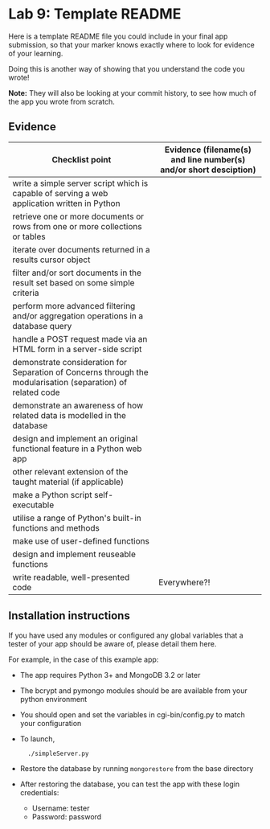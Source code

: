# Lab 9: Template README

Here is a template README file you could include in your final app submission, so that your marker knows exactly where to look for evidence of your learning.

Doing this is another way of showing that you understand the code you wrote!

**Note:** They will also be looking at your commit history, to see how much of the app you wrote from scratch.

## Evidence

| Checklist point | Evidence (filename(s) and line number(s) and/or short desciption) |
|-------------|------------|
| write a simple server script which is capable of serving a web application written in Python |	|
| retrieve one or more documents or rows from one or more collections or tables |	|
| iterate over documents returned in a results cursor object |	|
| filter and/or sort documents in the result set based on some simple criteria |	|
| perform more advanced filtering and/or aggregation operations in a database query |	|
| handle a POST request made via an HTML form in a server-side script |	|
| demonstrate consideration for Separation of Concerns through the modularisation (separation) of related code |	|
| demonstrate an awareness of how related data is modelled in the database |	|
| design and implement an original functional feature in a Python web app |	|
| other relevant extension of the taught material (if applicable) |	|
| make a Python script self-executable |	|
| utilise a range of Python's built-in functions and methods |	|
| make use of user-defined functions |	|
| design and implement reuseable functions |	|
| write readable, well-presented code | Everywhere?! |

## Installation instructions

If you have used any modules or configured any global variables that a tester of your app should be aware of, please detail them here.

For example, in the case of this example app:

+ The app requires Python 3+ and MongoDB 3.2 or later
+ The bcrypt and pymongo modules should be are available from your python environment
+ You should open and set the variables in cgi-bin/config.py to match your configuration
+ To launch,

		./simpleServer.py 
+ Restore the database by running `mongorestore` from the base directory
+ After restoring the database, you can test the app with these login credentials:
	- Username: tester
	- Password: password
